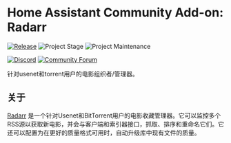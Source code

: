 # Home Assistant Community Add-on: Radarr

[![Release][release-shield]][release] ![Project Stage][project-stage-shield] ![Project Maintenance][maintenance-shield]

[![Discord][discord-shield]][discord] [![Community Forum][forum-shield]][forum]

针对usenet和torrent用户的电影组织者/管理器。

## 关于

[Radarr] 是一个针对Usenet和BitTorrent用户的电影收藏管理器。它可以监控多个RSS源以获取新电影，并会与客户端和索引器接口，抓取、排序和重命名它们。它还可以配置为在更好的质量格式可用时，自动升级库中现有文件的质量。

[Radarr]: https://radarr.video/

[discord-shield]: https://img.shields.io/discord/330944238910963714.svg
[discord]: https://discord.gg/c5DvZ4e
[forum-shield]: https://img.shields.io/badge/community-forum-brightgreen.svg
[forum]: https://community.home-assistant.io/t/?u=frenck
[maintenance-shield]: https://img.shields.io/maintenance/yes/2025.svg
[project-stage-shield]: https://img.shields.io/badge/project%20stage-experimental-yellow.svg
[release-shield]: https://img.shields.io/badge/version-v0.17.0-blue.svg
[release]: https://github.com/hassio-addons/addon-radarr/tree/v0.17.0